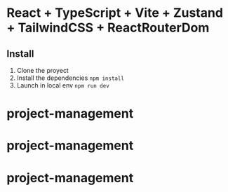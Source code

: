 # React + TypeScript + Vite + Zustand + TailwindCSS + ReactRouterDom

## Install

1. Clone the proyect
2. Install the dependencies `npm install`
3. Launch in local env `npm run dev`
# project-management
# project-management
# project-management
